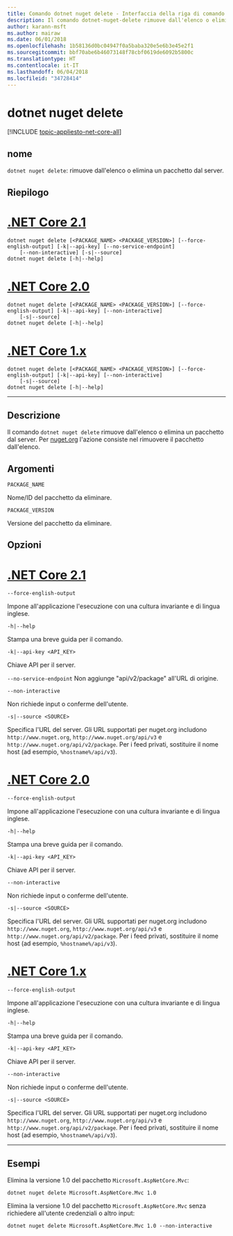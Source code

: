 ```yaml
---
title: Comando dotnet nuget delete - Interfaccia della riga di comando di .NET Core
description: Il comando dotnet-nuget-delete rimuove dall'elenco o elimina un pacchetto dal server.
author: karann-msft
ms.author: mairaw
ms.date: 06/01/2018
ms.openlocfilehash: 1b58136d0bc04947f0a5baba320e5e6b3e45e2f1
ms.sourcegitcommit: bbf70abe6b46073148f78cbf0619de6092b5800c
ms.translationtype: HT
ms.contentlocale: it-IT
ms.lasthandoff: 06/04/2018
ms.locfileid: "34728414"
---
```

# <a name="dotnet-nuget-delete"></a>dotnet nuget delete

[!INCLUDE [topic-appliesto-net-core-all](../../../includes/topic-appliesto-net-core-all.md)]

## <a name="name"></a>nome

`dotnet nuget delete`: rimuove dall'elenco o elimina un pacchetto dal server.

## <a name="synopsis"></a>Riepilogo

# <a name="net-core-21tabnetcore21"></a>[.NET Core 2.1](#tab/netcore21)
```
dotnet nuget delete [<PACKAGE_NAME> <PACKAGE_VERSION>] [--force-english-output] [-k|--api-key] [--no-service-endpoint]
    [--non-interactive] [-s|--source]
dotnet nuget delete [-h|--help]
```
# <a name="net-core-20tabnetcore20"></a>[.NET Core 2.0](#tab/netcore20)
```
dotnet nuget delete [<PACKAGE_NAME> <PACKAGE_VERSION>] [--force-english-output] [-k|--api-key] [--non-interactive]
    [-s|--source]
dotnet nuget delete [-h|--help]
```
# <a name="net-core-1xtabnetcore1x"></a>[.NET Core 1.x](#tab/netcore1x)
```
dotnet nuget delete [<PACKAGE_NAME> <PACKAGE_VERSION>] [--force-english-output] [-k|--api-key] [--non-interactive]
    [-s|--source]
dotnet nuget delete [-h|--help]
```
---

## <a name="description"></a>Descrizione

Il comando `dotnet nuget delete` rimuove dall'elenco o elimina un pacchetto dal server. Per [nuget.org](https://www.nuget.org/) l'azione consiste nel rimuovere il pacchetto dall'elenco.

## <a name="arguments"></a>Argomenti

`PACKAGE_NAME`

Nome/ID del pacchetto da eliminare.

`PACKAGE_VERSION`

Versione del pacchetto da eliminare.

## <a name="options"></a>Opzioni

# <a name="net-core-21tabnetcore21"></a>[.NET Core 2.1](#tab/netcore21)

`--force-english-output`

 Impone all'applicazione l'esecuzione con una cultura invariante e di lingua inglese.

`-h|--help`

Stampa una breve guida per il comando.

`-k|--api-key <API_KEY>`

Chiave API per il server.

`--no-service-endpoint` Non aggiunge "api/v2/package" all'URL di origine.

`--non-interactive`

Non richiede input o conferme dell'utente.

`-s|--source <SOURCE>`

Specifica l'URL del server. Gli URL supportati per nuget.org includono `http://www.nuget.org`, `http://www.nuget.org/api/v3` e `http://www.nuget.org/api/v2/package`. Per i feed privati, sostituire il nome host (ad esempio, `%hostname%/api/v3`).

# <a name="net-core-20tabnetcore20"></a>[.NET Core 2.0](#tab/netcore20)

`--force-english-output`

 Impone all'applicazione l'esecuzione con una cultura invariante e di lingua inglese.

`-h|--help`

Stampa una breve guida per il comando.

`-k|--api-key <API_KEY>`

Chiave API per il server.

`--non-interactive`

Non richiede input o conferme dell'utente.

`-s|--source <SOURCE>`

Specifica l'URL del server. Gli URL supportati per nuget.org includono `http://www.nuget.org`, `http://www.nuget.org/api/v3` e `http://www.nuget.org/api/v2/package`. Per i feed privati, sostituire il nome host (ad esempio, `%hostname%/api/v3`).

# <a name="net-core-1xtabnetcore1x"></a>[.NET Core 1.x](#tab/netcore1x)

`--force-english-output`

 Impone all'applicazione l'esecuzione con una cultura invariante e di lingua inglese.

`-h|--help`

Stampa una breve guida per il comando.

`-k|--api-key <API_KEY>`

Chiave API per il server.

`--non-interactive`

Non richiede input o conferme dell'utente.

`-s|--source <SOURCE>`

Specifica l'URL del server. Gli URL supportati per nuget.org includono `http://www.nuget.org`, `http://www.nuget.org/api/v3` e `http://www.nuget.org/api/v2/package`. Per i feed privati, sostituire il nome host (ad esempio, `%hostname%/api/v3`).

---

## <a name="examples"></a>Esempi

Elimina la versione 1.0 del pacchetto `Microsoft.AspNetCore.Mvc`:

`dotnet nuget delete Microsoft.AspNetCore.Mvc 1.0`

Elimina la versione 1.0 del pacchetto `Microsoft.AspNetCore.Mvc` senza richiedere all'utente credenziali o altro input:

`dotnet nuget delete Microsoft.AspNetCore.Mvc 1.0 --non-interactive`
